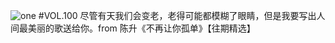 ![one](http://image.wufazhuce.com/FkSbnAbsmQWis2YudS7GBTER4DlT)
#VOL.100
尽管有天我们会变老，老得可能都模糊了眼睛，但是我要写出人间最美丽的歌送给你。from 陈升《不再让你孤单》【往期精选】